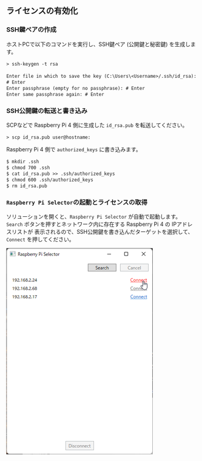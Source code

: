 ## ライセンスの有効化

### SSH鍵ペアの作成

ホストPCで以下のコマンドを実行し、SSH鍵ペア (公開鍵と秘密鍵) を生成します。

```
> ssh-keygen -t rsa

Enter file in which to save the key (C:\Users\<Username>/.ssh/id_rsa): # Enter
Enter passphrase (empty for no passphrase): # Enter
Enter same passphrase again: # Enter
```

### SSH公開鍵の転送と書き込み

SCPなどで Raspberry Pi 4 側に生成した `id_rsa.pub` を転送してください。

```
> scp id_rsa.pub user@hostname:
```

Raspberry Pi 4 側で `authorized_keys` に書き込みます。

```
$ mkdir .ssh
$ chmod 700 .ssh
$ cat id_rsa.pub >> .ssh/authorized_keys
$ chmod 600 .ssh/authorized_keys
$ rm id_rsa.pub
```
### `Raspberry Pi Selector`の起動とライセンスの取得

ソリューションを開くと、`Raspberry Pi Selector` が自動で起動します。
`Search` ボタンを押すとネットワーク内に存在する Raspberry Pi 4 の IPアドレスリストが
表示されるので、SSH公開鍵を書き込んだターゲットを選択して、`Connect` を押してください。

   ![select-rpi4](img/rpi4-selector.png)
